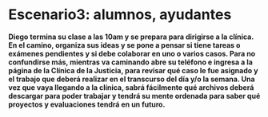 # Escenario3: alumnos, ayudantes
**Diego termina su clase a las 10am y se prepara para dirigirse a la clínica. 
En el camino, organiza sus ideas y se pone a pensar si tiene tareas o exámenes pendientes y si debe colaborar en uno o varios casos. 
Para no confundirse más, mientras va caminando abre su teléfono e ingresa a la página de la Clínica de la Justicia, 
para revisar qué caso le fue asignado y el trabajo que deberá realizar en el transcurso del día y/o la semana. 
Una vez que vaya llegando a la clínica, sabrá fácilmente qué archivos deberá descargar para poder 
trabajar y tendrá  su mente ordenada para saber qué proyectos y evaluaciones tendrá en un futuro.**
